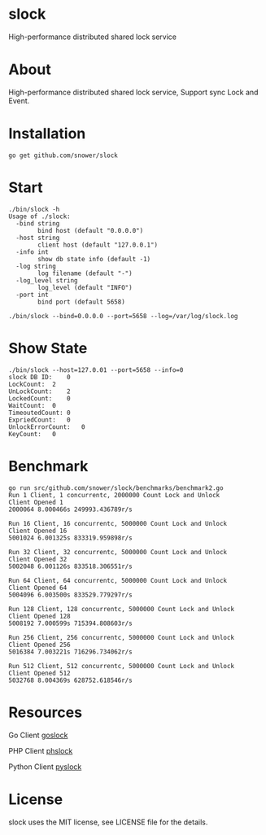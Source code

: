 # slock

High-performance distributed shared lock service

# About

High-performance distributed shared lock service, Support sync Lock and Event.

# Installation

```
go get github.com/snower/slock
```

# Start

```
./bin/slock -h
Usage of ./slock:
  -bind string
    	bind host (default "0.0.0.0")
  -host string
    	client host (default "127.0.0.1")
  -info int
    	show db state info (default -1)
  -log string
    	log filename (default "-")
  -log_level string
    	log_level (default "INFO")
  -port int
    	bind port (default 5658)    	
```

```
./bin/slock --bind=0.0.0.0 --port=5658 --log=/var/log/slock.log
```

# Show State

```
./bin/slock --host=127.0.01 --port=5658 --info=0
slock DB ID:	0
LockCount:	2
UnLockCount:	2
LockedCount:	0
WaitCount:	0
TimeoutedCount:	0
ExpriedCount:	0
UnlockErrorCount:	0
KeyCount:	0
```

# Benchmark

```
go run src/github.com/snower/slock/benchmarks/benchmark2.go
Run 1 Client, 1 concurrentc, 2000000 Count Lock and Unlock
Client Opened 1
2000064 8.000466s 249993.436789r/s

Run 16 Client, 16 concurrentc, 5000000 Count Lock and Unlock
Client Opened 16
5001024 6.001325s 833319.959898r/s

Run 32 Client, 32 concurrentc, 5000000 Count Lock and Unlock
Client Opened 32
5002048 6.001126s 833518.306551r/s

Run 64 Client, 64 concurrentc, 5000000 Count Lock and Unlock
Client Opened 64
5004096 6.003500s 833529.779297r/s

Run 128 Client, 128 concurrentc, 5000000 Count Lock and Unlock
Client Opened 128
5008192 7.000599s 715394.808603r/s

Run 256 Client, 256 concurrentc, 5000000 Count Lock and Unlock
Client Opened 256
5016384 7.003221s 716296.734062r/s

Run 512 Client, 512 concurrentc, 5000000 Count Lock and Unlock
Client Opened 512
5032768 8.004369s 628752.618546r/s

```

# Resources

Go Client [goslock](https://github.com/snower/goslock)

PHP Client [phslock](https://github.com/snower/phslock)

Python Client [pyslock](https://github.com/snower/pyslock)

# License

slock uses the MIT license, see LICENSE file for the details.